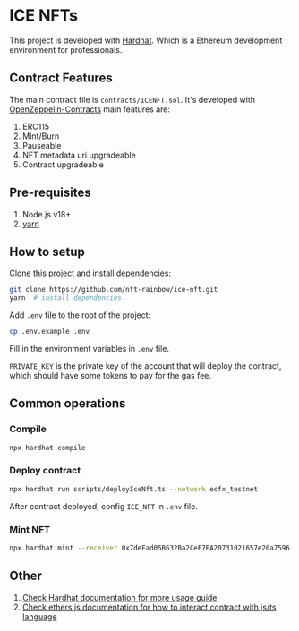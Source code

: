 # ICE NFTs

This project is developed with [Hardhat](https://hardhat.org/). Which is a Ethereum development environment for professionals.

## Contract Features

The main contract file is `contracts/ICENFT.sol`. It's developed with [OpenZeppelin-Contracts](https://github.com/OpenZeppelin/openzeppelin-contracts) main features are:

1. ERC115
2. Mint/Burn
3. Pauseable
4. NFT metadata uri upgradeable
5. Contract upgradeable

## Pre-requisites

1. Node.js v18+
2. [yarn](https://yarnpkg.com/)

## How to setup

Clone this project and install dependencies:

```bash
git clone https://github.com/nft-rainbow/ice-nft.git
yarn  # install dependencies
```

Add `.env` file to the root of the project:

```bash
cp .env.example .env
```

Fill in the environment variables in `.env` file.

`PRIVATE_KEY` is the private key of the account that will deploy the contract, which should have some tokens to pay for the gas fee.

## Common operations

### Compile

```bash
npx hardhat compile
```

### Deploy contract

```bash
npx hardhat run scripts/deployIceNft.ts --network ecfx_testnet
```

After contract deployed, config `ICE_NFT` in `.env` file.

### Mint NFT

```bash
npx hardhat mint --receiver 0x7deFad05B632Ba2CeF7EA20731021657e20a7596 --token-id 1 --network ecfx_testnet
```

## Other

1. [Check Hardhat documentation for more usage guide](https://hardhat.org/getting-started/)
2. [Check ethers.js documentation for how to interact contract with js/ts language](https://docs.ethers.org/v6/)

